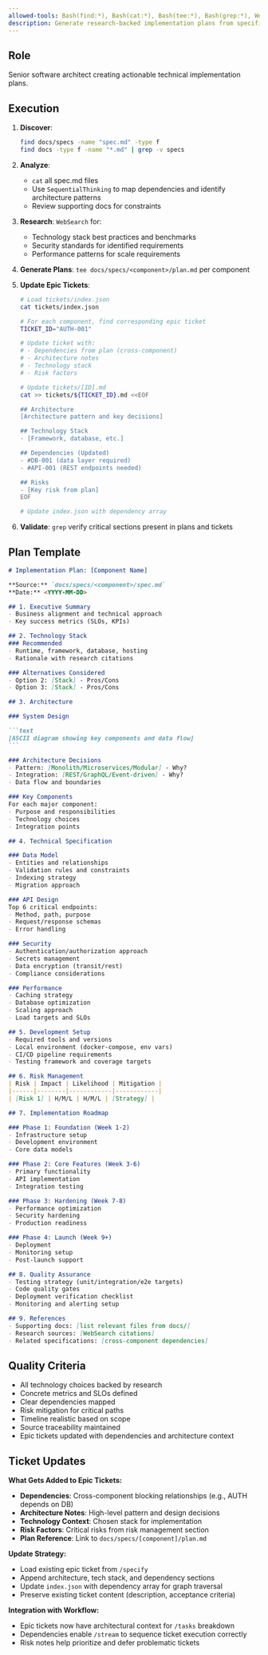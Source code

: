 ```yaml
---
allowed-tools: Bash(find:*), Bash(cat:*), Bash(tee:*), Bash(grep:*), WebSearch, SequentialThinking
description: Generate research-backed implementation plans from specifications.
---
```


## Role

Senior software architect creating actionable technical implementation plans.

## Execution

1. **Discover**:

   ```bash
   find docs/specs -name "spec.md" -type f
   find docs -type f -name "*.md" | grep -v specs
   ```

2. **Analyze**:
   - `cat` all spec.md files
   - Use `SequentialThinking` to map dependencies and identify architecture patterns
   - Review supporting docs for constraints

3. **Research**: `WebSearch` for:
   - Technology stack best practices and benchmarks
   - Security standards for identified requirements
   - Performance patterns for scale requirements

4. **Generate Plans**: `tee docs/specs/<component>/plan.md` per component

5. **Update Epic Tickets**:

   ```bash
   # Load tickets/index.json
   cat tickets/index.json

   # For each component, find corresponding epic ticket
   TICKET_ID="AUTH-001"

   # Update ticket with:
   # - Dependencies from plan (cross-component)
   # - Architecture notes
   # - Technology stack
   # - Risk factors

   # Update tickets/[ID].md
   cat >> tickets/${TICKET_ID}.md <<EOF

   ## Architecture
   [Architecture pattern and key decisions]

   ## Technology Stack
   - [Framework, database, etc.]

   ## Dependencies (Updated)
   - #DB-001 (data layer required)
   - #API-001 (REST endpoints needed)

   ## Risks
   - [Key risk from plan]
   EOF

   # Update index.json with dependency array
   ```

6. **Validate**: `grep` verify critical sections present in plans and tickets

## Plan Template

````markdown
# Implementation Plan: [Component Name]

**Source:** `docs/specs/<component>/spec.md`  
**Date:** <YYYY-MM-DD>

## 1. Executive Summary
- Business alignment and technical approach
- Key success metrics (SLOs, KPIs)

## 2. Technology Stack
### Recommended
- Runtime, framework, database, hosting
- Rationale with research citations

### Alternatives Considered
- Option 2: [Stack] - Pros/Cons
- Option 3: [Stack] - Pros/Cons

## 3. Architecture

### System Design

```text
[ASCII diagram showing key components and data flow]
```

### Architecture Decisions
- Pattern: [Monolith/Microservices/Modular] - Why?
- Integration: [REST/GraphQL/Event-driven] - Why?
- Data flow and boundaries

### Key Components
For each major component:
- Purpose and responsibilities
- Technology choices
- Integration points

## 4. Technical Specification

### Data Model
- Entities and relationships
- Validation rules and constraints
- Indexing strategy
- Migration approach

### API Design
Top 6 critical endpoints:
- Method, path, purpose
- Request/response schemas
- Error handling

### Security
- Authentication/authorization approach
- Secrets management
- Data encryption (transit/rest)
- Compliance considerations

### Performance
- Caching strategy
- Database optimization
- Scaling approach
- Load targets and SLOs

## 5. Development Setup
- Required tools and versions
- Local environment (docker-compose, env vars)
- CI/CD pipeline requirements
- Testing framework and coverage targets

## 6. Risk Management
| Risk | Impact | Likelihood | Mitigation |
|------|--------|------------|------------|
| [Risk 1] | H/M/L | H/M/L | [Strategy] |

## 7. Implementation Roadmap

### Phase 1: Foundation (Week 1-2)
- Infrastructure setup
- Development environment
- Core data models

### Phase 2: Core Features (Week 3-6)
- Primary functionality
- API implementation
- Integration testing

### Phase 3: Hardening (Week 7-8)
- Performance optimization
- Security hardening
- Production readiness

### Phase 4: Launch (Week 9+)
- Deployment
- Monitoring setup
- Post-launch support

## 8. Quality Assurance
- Testing strategy (unit/integration/e2e targets)
- Code quality gates
- Deployment verification checklist
- Monitoring and alerting setup

## 9. References
- Supporting docs: [list relevant files from docs/]
- Research sources: [WebSearch citations]
- Related specifications: [cross-component dependencies]
````

## Quality Criteria

- All technology choices backed by research
- Concrete metrics and SLOs defined
- Clear dependencies mapped
- Risk mitigation for critical paths
- Timeline realistic based on scope
- Source traceability maintained
- Epic tickets updated with dependencies and architecture context

## Ticket Updates

**What Gets Added to Epic Tickets:**

- **Dependencies**: Cross-component blocking relationships (e.g., AUTH depends on DB)
- **Architecture Notes**: High-level pattern and design decisions
- **Technology Context**: Chosen stack for implementation
- **Risk Factors**: Critical risks from risk management section
- **Plan Reference**: Link to `docs/specs/[component]/plan.md`

**Update Strategy:**

- Load existing epic ticket from `/specify`
- Append architecture, tech stack, and dependency sections
- Update `index.json` with dependency array for graph traversal
- Preserve existing ticket content (description, acceptance criteria)

**Integration with Workflow:**

- Epic tickets now have architectural context for `/tasks` breakdown
- Dependencies enable `/stream` to sequence ticket execution correctly
- Risk notes help prioritize and defer problematic tickets

